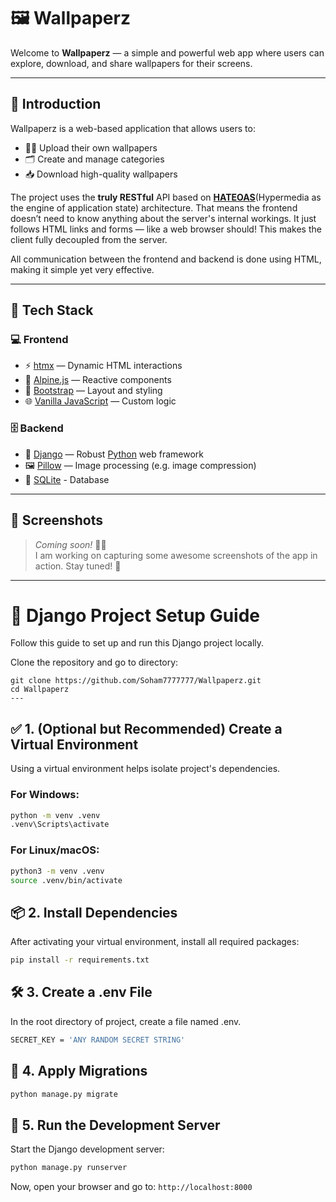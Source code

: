 # 🖼️ Wallpaperz

Welcome to **Wallpaperz** — a simple and powerful web app where users can explore, download, and share wallpapers for their screens.

---

## 📖 Introduction

Wallpaperz is a web-based application that allows users to:

- 🧑‍🎨 Upload their own wallpapers
- 🗂️ Create and manage categories
- 📥 Download high-quality wallpapers

The project uses the **truly RESTful** API based on **[HATEOAS](https://htmx.org/essays/hateoas/)**(Hypermedia as the engine of application state) architecture. That means the frontend doesn’t need to know anything about the server's internal workings. It just follows HTML links and forms — like a web browser should! This makes the client fully decoupled from the server.

All communication between the frontend and backend is done using HTML, making it simple yet very effective.

---

## 🧰 Tech Stack

### 💻 Frontend

- ⚡ [htmx](https://htmx.org/) — Dynamic HTML interactions
- 🧠 [Alpine.js](https://alpinejs.dev/) — Reactive components
- 🎨 [Bootstrap](https://getbootstrap.com/) — Layout and styling
- 🌐 [Vanilla JavaScript](http://vanilla-js.com/) — Custom logic

### 🗄️ Backend

- 🐍 [Django](https://www.djangoproject.com/) — Robust [Python](https://www.python.org/) web framework
- 🖼️ [Pillow](https://python-pillow.org/) — Image processing (e.g. image compression)
- 💾 [SQLite](https://www.sqlite.org/) - Database

---

## 📸 Screenshots

> _Coming soon!_ 🔧🧪  
I am working on capturing some awesome screenshots of the app in action. Stay tuned! 👀

---

# 🐍 Django Project Setup Guide

Follow this guide to set up and run this Django project locally.

Clone the repository and go to directory:
```
git clone https://github.com/Soham7777777/Wallpaperz.git
cd Wallpaperz
---
```

## ✅ 1. (Optional but Recommended) Create a Virtual Environment

Using a virtual environment helps isolate project's dependencies.

### For Windows:
```bash
python -m venv .venv
.venv\Scripts\activate
```

### For Linux/macOS:
```bash
python3 -m venv .venv
source .venv/bin/activate
```


## 📦 2. Install Dependencies

After activating your virtual environment, install all required packages:

```bash
pip install -r requirements.txt
```


## 🛠️ 3. Create a .env File

In the root directory of project, create a file named .env.

```bash
SECRET_KEY = 'ANY RANDOM SECRET STRING'
```


## 🔧 4. Apply Migrations

```bash
python manage.py migrate
```


## 🚀 5. Run the Development Server

Start the Django development server:

```bash
python manage.py runserver
```

Now, open your browser and go to: `http://localhost:8000`
